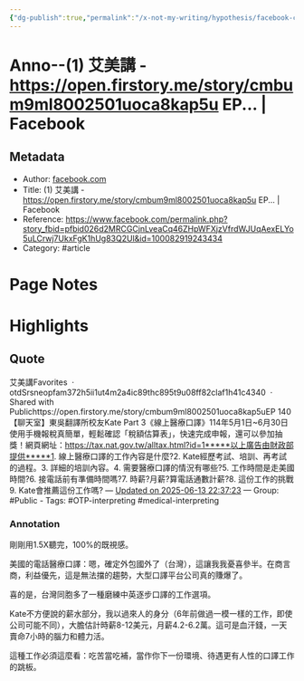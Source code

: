 ```yaml
---
{"dg-publish":true,"permalink":"/x-not-my-writing/hypothesis/facebook-com/1-httpsopen-firstory-mestorycmbum9ml8002501uoca8kap5u-ep-facebook/","noteIcon":"2"}
---
```



# Anno--(1) 艾美講 - https://open.firstory.me/story/cmbum9ml8002501uoca8kap5u EP... | Facebook

## Metadata
- Author: [facebook.com]()
- Title: (1) 艾美講 - https://open.firstory.me/story/cmbum9ml8002501uoca8kap5u EP... | Facebook
- Reference: https://www.facebook.com/permalink.php?story_fbid=pfbid026d2MRCGCjnLveaCq46ZHpWFXjzVfrdWJUqAexELYo5uLCrwj7UkxFgK1hUg83Q2Ul&id=100082919243434
- Category: #article

# Page Notes
# Highlights
## Quote
艾美講Favorites  · otdSrsneopfam372h5ii1ut4m2a4ic89thc895t9u08ff82claf1h41c4340  · Shared with Publichttps://open.firstory.me/story/cmbum9ml8002501uoca8kap5uEP 140【聊天室】東吳翻譯所校友Kate Part 3《線上醫療口譯》114年5月1日~6月30日使用手機報稅真簡單，輕鬆確認「稅額估算表」，快速完成申報，還可以參加抽獎！網頁網址：https://tax.nat.gov.tw/alltax.html?id=1*****以上廣告由財政部提供*****1. 線上醫療口譯的工作內容是什麼?2. Kate經歷考試、培訓、再考試的過程。3. 詳細的培訓內容。4. 需要醫療口譯的情況有哪些?5. 工作時間是走美國時間?6. 接電話前有準備時間嗎?7. 時薪?月薪?算電話通數計薪?8. 這份工作的挑戰9. Kate會推薦這份工作嗎? 
— [Updated on 2025-06-13 22:37:23](https://hyp.is/pekL0EjhEfCzueOV2NPAtw/www.facebook.com/permalink.php?story_fbid=pfbid026d2MRCGCjnLveaCq46ZHpWFXjzVfrdWJUqAexELYo5uLCrwj7UkxFgK1hUg83Q2Ul&id=100082919243434) — Group: #Public
    - Tags:  #OTP-interpreting  #medical-interpreting 
    
### Annotation
剛剛用1.5X聽完，100%的既視感。

美國的電話醫療口譯：嗯，確定外包國外了（台灣），這讓我我憂喜參半。在商言商，利益優先，這是無法擋的趨勢，大型口譯平台公司真的賺爆了。

喜的是，台灣同胞多了一種磨練中英逐步口譯的工作選項。

Kate不方便說的薪水部分，我以過來人的身分（6年前做過一模一樣的工作，即使公司可能不同），大膽估計時薪8-12美元，月薪4.2-6.2萬。這可是血汗錢，一天賣命7小時的腦力和體力活。

這種工作必須這麼看：吃苦當吃補，當作你下一份環境、待遇更有人性的口譯工作的跳板。


